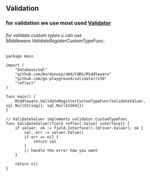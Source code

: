 ## Validation 
### for validation we use most used [Validator](https://github.com/go-playground/validator)
###### for validate custom types u can use Middleware.ValidateRegisterCustomTypeFunc:

```golang
package main

import (
    "database/sql"
    "github.com/bordunosp/ddd/CQRS/Middleware"
    "github.com/go-playground/validator/v10"
    "reflect"
)

func main() {
    Middleware.ValidateRegisterCustomTypeFunc(ValidateValuer, sql.NullString{}, sql.NullInt64{})
}

// ValidateValuer implements validator.CustomTypeFunc
func ValidateValuer(field reflect.Value) interface{} {
    if valuer, ok := field.Interface().(driver.Valuer); ok {
        val, err := valuer.Value()
        if err == nil {
            return val
        }
        // handle the error how you want
    }

    return nil
}
```

